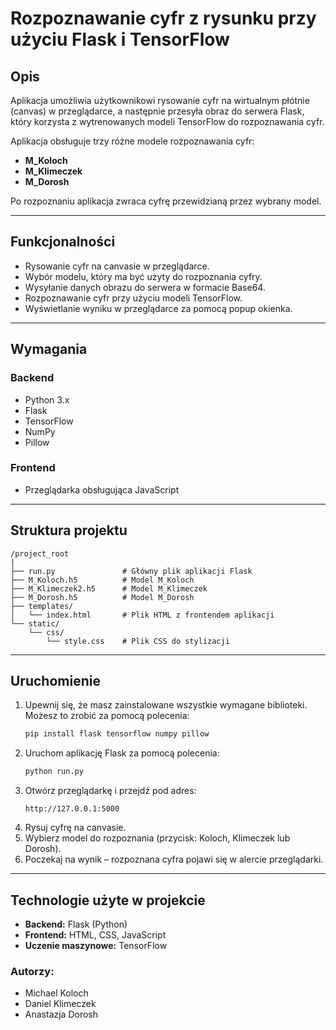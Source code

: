 # Rozpoznawanie cyfr z rysunku przy użyciu Flask i TensorFlow

## Opis

Aplikacja umożliwia użytkownikowi rysowanie cyfr na wirtualnym płótnie (canvas) w przeglądarce, a następnie przesyła obraz do serwera Flask, który korzysta z wytrenowanych modeli TensorFlow do rozpoznawania cyfr.

Aplikacja obsługuje trzy różne modele rozpoznawania cyfr:

- **M\_Koloch**
- **M\_Klimeczek**
- **M\_Dorosh**

Po rozpoznaniu aplikacja zwraca cyfrę przewidzianą przez wybrany model.

---

## Funkcjonalności

- Rysowanie cyfr na canvasie w przeglądarce.
- Wybór modelu, który ma być użyty do rozpoznania cyfry.
- Wysyłanie danych obrazu do serwera w formacie Base64.
- Rozpoznawanie cyfr przy użyciu modeli TensorFlow.
- Wyświetlanie wyniku w przeglądarce za pomocą popup okienka.

---

## Wymagania

### Backend

- Python 3.x
- Flask
- TensorFlow
- NumPy
- Pillow

### Frontend

- Przeglądarka obsługująca JavaScript

---

## Struktura projektu

```
/project_root
|
├── run.py               # Główny plik aplikacji Flask
├── M_Koloch.h5          # Model M_Koloch
├── M_Klimeczek2.h5      # Model M_Klimeczek
├── M_Dorosh.h5          # Model M_Dorosh
├── templates/
│   └── index.html       # Plik HTML z frontendem aplikacji
└── static/
    └── css/
        └── style.css    # Plik CSS do stylizacji
```

---

## Uruchomienie

1. Upewnij się, że masz zainstalowane wszystkie wymagane biblioteki. Możesz to zrobić za pomocą polecenia:
   ```bash
   pip install flask tensorflow numpy pillow
   ```
2. Uruchom aplikację Flask za pomocą polecenia:
   ```bash
   python run.py
   ```
3. Otwórz przeglądarkę i przejdź pod adres:
   ```
   http://127.0.0.1:5000
   ```
4. Rysuj cyfrę na canvasie.
5. Wybierz model do rozpoznania (przycisk: Koloch, Klimeczek lub Dorosh).
6. Poczekaj na wynik – rozpoznana cyfra pojawi się w alercie przeglądarki.

---

## Technologie użyte w projekcie

- **Backend:** Flask (Python)
- **Frontend:** HTML, CSS, JavaScript
- **Uczenie maszynowe:** TensorFlow

### Autorzy:
- Michael Koloch
- Daniel Klimeczek
- Anastazja Dorosh
